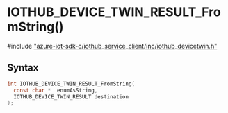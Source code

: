 # IOTHUB_DEVICE_TWIN_RESULT_FromString()

\#include ["azure-iot-sdk-c/iothub_service_client/inc/iothub_devicetwin.h"](../iot-c-ref-iothub-devicetwin-h.md)  

## Syntax

```C
int IOTHUB_DEVICE_TWIN_RESULT_FromString(
  const char *	enumAsString,
  IOTHUB_DEVICE_TWIN_RESULT	destination
);

```

